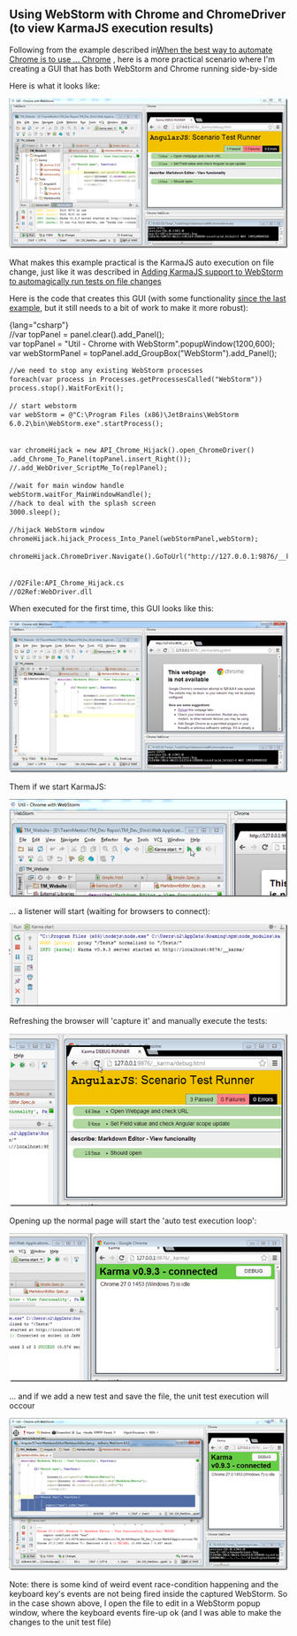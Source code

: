 ##  Using WebStorm with Chrome and ChromeDriver (to view KarmaJS execution results)

Following from the example described in[When the best way to automate Chrome is to use ... Chrome](http://blog.diniscruz.com/2013/06/when-best-way-to-automate-chrome-is-to.html) ,  here is a more practical scenario where I'm creating a GUI that has both WebStorm and Chrome running side-by-side

Here is what it looks like:  

![](images/image_thumb1.png)

What makes this example practical is the KarmaJS auto execution on file change, just like it was described in [Adding KarmaJS support to WebStorm to automagically run tests on file changes](http://blog.diniscruz.com/2013/06/adding-karmajs-support-to-webstorm-and.html)

Here is the code that creates this GUI (with some functionality [since the last example](http://blog.diniscruz.com/2013/06/when-best-way-to-automate-chrome-is-to.html), but it still needs to a bit of work to make it more robust):  

{lang="csharp"}    
    //var topPanel      = panel.clear().add_Panel();   
    var topPanel  = "Util - Chrome with WebStorm".popupWindow(1200,600);  
    var webStormPanel = topPanel.add_GroupBox("WebStorm").add_Panel();

    //we need to stop any existing WebStorm processes  
    foreach(var process in Processes.getProcessesCalled("WebStorm"))  
    process.stop().WaitForExit();

    // start webstorm   
    var webStorm = @"C:\Program Files (x86)\JetBrains\WebStorm 6.0.2\bin\WebStorm.exe".startProcess();


    var chromeHijack = new API_Chrome_Hijack().open_ChromeDriver()  
    .add_Chrome_To_Panel(topPanel.insert_Right());  
    //.add_WebDriver_ScriptMe_To(replPanel);

    //wait for main window handle  
    webStorm.waitFor_MainWindowHandle();  
    //hack to deal with the splash screen  
    3000.sleep();

    //hijack WebStorm window  
    chromeHijack.hijack_Process_Into_Panel(webStormPanel,webStorm);

    chromeHijack.ChromeDriver.Navigate().GoToUrl("http://127.0.0.1:9876/__karma/debug.html");


    //O2File:API_Chrome_Hijack.cs  
    //O2Ref:WebDriver.dll  

When executed for the first time, this GUI looks like this:

![](images/image_thumb2.png)

Them if we start KarmaJS:

![](images/image_thumb3.png)

... a listener will start (waiting for browsers to connect):

![](images/image_thumb4.png)

Refreshing the browser will 'capture it' and manually execute the tests:

![](images/image_thumb5.png)

Opening up the normal page will start the 'auto test execution loop':

![](images/image_thumb6.png)

... and if we add a new test and save the file, the unit test execution will occour

![](images/image_thumb7.png)


Note: there is some kind of weird event race-condition happening and the keyboard key's events are not being fired inside the captured WebStorm. So in the case shown above, I open the file to edit in a WebStorm popup window, where the keyboard events fire-up ok (and I was able to make the changes to the unit test file) 
